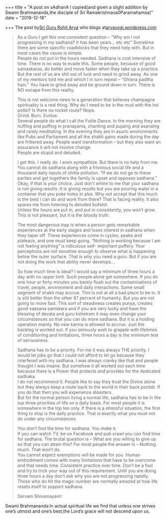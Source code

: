 +++
title = "A post on sAdhanA I copied(and given a slight addition by Swami Brahmananda,the disciple of Sri Ramakrishnaxa0Paramahamsa)"
date = "2019-12-16"

+++
The post by[Sri Guru Rohit
Arya](https://www.facebook.com/rohit.arya.568/posts/10219531225222325)
who blogs at[aryayogi.wordpress.com](http://Aryayogi.wordpress.com)

> As a Guru I get this one consistent question – “Why am I not
> progressing in my sadhana? It has been years… etc etc” Sometime there
> are some specific roadblocks that they need help with. But in most
> cases the cause is simple.  
> People do not put in the hours needed. Sadhana is cost intensive of
> time. There is no way to evade this. Some people, because of good
> samaskaras, do better and move faster when they take up a practice.
> But the rest of us are shit out of luck and need to grind away. As one
> of my mentors told me and which I in turn repeat – “Ghisna padtha
> hain.” You have to grind away and be ground down in turn. There is NO
> escape from this reality.
>
> This is not welcome news to a generation that believes champagne
> spirituality is a real thing. Why do I need to be in the mud with the
> hoi polloi? Is there no rocket route? Nope.  
> Grind. Burn. Evolve.  
> Several people do what I call the Futile Dance. In the morning they
> are huffing and puffing in pranayama, chanting and pujaing and
> asanaing and rarely meditating. In the evening they are in asuric
> environments like Pubs and Parliament and all the shakti gains made
> during the day are frittered away. People want transformation – but
> they also want an assurance it will not involve change.  
> People are stupid and deluded.
>
> I get this. I really do. I even sympathize. But there is no help from
> me. You cannot do sadhana along with a frivolous social life and a
> thousand daily inputs of chitta pollution. “If we do not go to these
> parties and get togethers the family is upset and opposes sadhana.”
> Okay, if that is your choice. Just don’t whine to me that your sadhana
> is not giving results. It is giving results but you are pouring water
> in a container that you poke holes in also. Why not accept that this
> much is the best I can do and work from there? That is facing reality.
> It also spares me from listening to deluded bullshit.  
> Unless the hours are put in, and put in consistently, you won’t grow.
> This is not pleasant, but it is the bloody truth.
>
> The most dangerous trap is when a person gets remarkable experiences
> at the early stages and loses interest in sadhana when they taper off.
> These experiences come in cycles, peaks and plateaus, and one must
> keep going. “Nothing is working because I am not feeling anything” is
> ridiculous self- important puffery. Your perceptions are not sensitive
> enough to observe what is happening below the outer surface. That is
> why you need a guru. But if you are not doing the work that ability
> never develops…
>
> So how much time is ideal? I would say a minimum of three hours a day
> with no upper limit. Such people alone get somewhere. If you do one
> hour or forty minutes you barely flush out the contaminations of
> travel, people, environment and daily interactions. Some small segment
> of shakti may accrue. This is not at all a bad place to be in. It is
> still better than the other 97 percent of humanity. But you are not
> going to move fast. This sort of steadiness creates punya, creates
> good vaasana samskara and if you are very lucky and have the blessing
> of devata and guru kshetram it may even change your circumstances so
> that you can do more sadhana. But it is a holding operation mainly. No
> new karma is allowed to accrue. Just the backlog is worked out. If you
> seriously wish to grapple with lifetimes of conditioning and
> limitations, three hours a day is the minimum test of seriousness.
>
> Sadhana has to be a priority. For me it was always THE priority. I
> would let jobs go that I could not afford to let go because they
> interfered with my sadhana. I was always cranky like that and people
> thought I was insane. But somehow it all worked out each time because
> there is a Power that protects and provides for the dedicated
> sadhaka.  
> I do not recommend it. People like to say they trust the Divine alone
> but they always keep a route back to the world in their back pocket.
> If you do that then you will experience disasters.  
> But for the normal person living a normal life, sadhana has to be in
> the top three priorities of life on a daily basis. For most people it
> is somewhere in the top ten only. If there is a stressful situation,
> the first thing to stop is the daily practice. That is exactly what
> you must not do under any circumstances.
>
> You don’t find the time for sadhana. You make it.  
> If you can watch TV, be on Facebook and pub crawl you can find time
> for sadhana. The brutal question is – What are you willing to give up
> so that you can attain this? For most people the answer is – Nothing
> much. That won’t do.  
> You cannot expect exemptions will be made for you. Human embodiment
> comes with many limitations that have to be overcome and that needs
> time. Consistent practice over time. Don’t be a fool and try to trick
> your way out of this requirement. Until you are doing three hours a
> day don’t ask why you are not progressing rapidly. Those who do hit
> the magic number are normally amazed at how life resets itself to
> support sadhana.
>
> Sarvam Shivamayam!

Swami Brahmananda:In actual spiritual life we find that unless one
strives one’s utmost and one’s best,the Lord’s grace will not descend
upon us.
